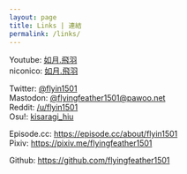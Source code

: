 ```yaml
---
layout: page
title: Links | 連結
permalink: /links/
---
```


Youtube: [如月.飛羽](https://www.youtube.com/channel/UCl_hsqcvdX0XdgBimRQ6R3A)  
niconico: [如月.飛羽](http://www.nicovideo.jp/user/38995186)  

Twitter: [@flyin1501](https://twitter.com/flyin1501)  
Mastodon: [@flyingfeather1501@pawoo.net](https://pawoo.net/@flyingfeather1501)  
Reddit: [/u/flyin1501](https://www.reddit.com/user/flyin1501)  
Osu!: [kisaragi\_hiu](https://osu.ppy.sh/u/3996811)  

Episode.cc: <https://episode.cc/about/flyin1501>  
Pixiv: <https://pixiv.me/flyingfeather1501>  

Github: <https://github.com/flyingfeather1501>  
